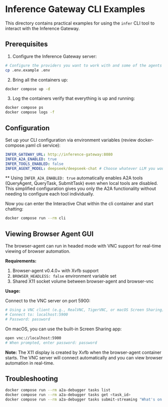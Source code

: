 # Inference Gateway CLI Examples

This directory contains practical examples for using the `infer` CLI tool to interact with the Inference Gateway.

## Prerequisites

1. Configure the Inference Gateway server:

```bash
# Configure the providers you want to work with and some of the agents credentials (Google Calendar, Context7 - if applicable)
cp .env.example .env
```

2. Bring all the containers up:

```bash
docker compose up -d
```

3. Log the containers verify that everything is up and running:

```bash
docker compose ps
docker compose logs -f
```

## Configuration

Set up your CLI configuration via environment variables (review docker-compose.yaml cli service):

```yaml
INFER_GATEWAY_URL: http://inference-gateway:8080
INFER_A2A_ENABLED: true
INFER_TOOLS_ENABLED: false
INFER_AGENT_MODEL: deepseek/deepseek-chat # Choose whatever LLM you would like to use from the configured providers
```

** Using `INFER_A2A_ENABLED: true` automatically enables A2A tools (QueryAgent, QueryTask, SubmitTask) even when local tools
are disabled. This simplified configuration gives you only the A2A functionality without needing to configure each
tool individually.

Now you can enter the Interactive Chat within the cli container and start chatting:

```bash
docker compose run --rm cli
```

## Viewing Browser Agent GUI

The browser-agent can run in headed mode with VNC support for real-time viewing of browser automation.

**Requirements:**

1. Browser-agent v0.4.0+ with Xvfb support
2. `BROWSER_HEADLESS: false` environment variable set
3. Shared X11 socket volume between browser-agent and browser-vnc

**Usage:**

Connect to the VNC server on port 5900:

```bash
# Using a VNC client (e.g., RealVNC, TigerVNC, or macOS Screen Sharing)
# Connect to: localhost:5900
# Password: password
```

On macOS, you can use the built-in Screen Sharing app:

```bash
open vnc://localhost:5900
# When prompted, enter password: password
```

**Note:** The X11 display is created by Xvfb when the browser-agent container starts. The VNC server will connect
automatically and you can view browser automation in real-time.

## Troubleshooting

```bash
docker compose run --rm a2a-debugger tasks list
docker compose run --rm a2a-debugger tasks get <task_id>
docker compose run --rm a2a-debugger tasks submit-streaming "What's on my calendar today?"
```
